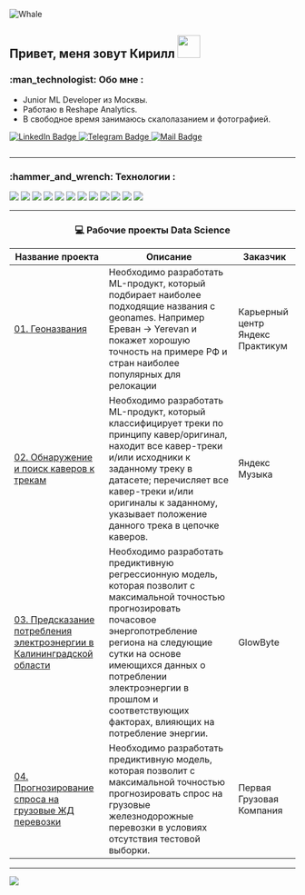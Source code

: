 <a id='link1'></a>
<div id="header">
  <img src="https://github.com/Muirehen/images/blob/master/20230909-LND_7104.jpg" alt="Whale"/>
  
  <h2 style="text-decoration:none"> Привет, меня зовут Кирилл
    <img src="https://github.com/Muirehen/images/blob/master/pepe_chair.jpg" width=40 alt=""/>
  </h2>
</div>
<h3> :man_technologist: Обо мне :</h3>

- Junior ML Developer из Москвы.
- Работаю в Reshape Analytics.
- В свободное время занимаюсь скалолазанием и фотографией.

<div id="badges" >
  <a href="https://linkedin.com/in/kirill-gusev">
    <img src="https://img.shields.io/badge/LinkedIn-blue?style=flat&logo=linkedin&logoColor=white" alt="LinkedIn Badge"/>
  </a>
  <a href="https://t.me/Muirehen">
    <img src="https://img.shields.io/badge/Telegram-lightseagreen?style=flat&logo=Telegram&logoColor=white" alt="Telegram Badge"/>
  </a>
  <a href="mailto:llik1per91@gmail.com">
    <img src="https://img.shields.io/badge/Mail-red?style=flat&logo=Gmail&logoColor=white" alt="Mail Badge"/>
  </a>
<p><img src="https://komarev.com/ghpvc/?username=Muirehen&style=flat-square&color=blue" alt=""/></p>
</div>  

---

<h3> :hammer_and_wrench: Технологии : </h3>
<p >
  <img src="https://img.shields.io/badge/python-3670A0?style=for-the-badge&logo=python&logoColor=ffdd54" />
  <img src="https://img.shields.io/badge/postgres-%23316192.svg?style=for-the-badge&logo=postgresql&logoColor=white" />
  <img src="https://img.shields.io/badge/matplotlib-%233F4F75.svg?style=for-the-badge&logo=plotly&logoColor=white" />
  <img src="https://img.shields.io/badge/SciPy-%230C55A5.svg?style=for-the-badge&logo=scipy&logoColor=%white" />
  <img src="https://img.shields.io/badge/numpy-%23013243.svg?style=for-the-badge&logo=numpy&logoColor=white" />
  <img src="https://img.shields.io/badge/pandas-%23150458.svg?style=for-the-badge&logo=pandas&logoColor=white" />
  <img src="https://img.shields.io/badge/scikit--learn-%23F7931E.svg?style=for-the-badge&logo=scikit-learn&logoColor=white" />
  <img src="https://img.shields.io/badge/TensorFlow-%23FF6F00.svg?style=for-the-badge&logo=TensorFlow&logoColor=white" />


  <img src="https://img.shields.io/badge/Django-%8A2BE2.svg?style=for-the-badge&logo=Django&logoColor=white" />
  <img src="https://img.shields.io/badge/PyTorch-%23EE4C2C.svg?style=for-the-badge&logo=PyTorch&logoColor=white" />
  <img src="https://img.shields.io/badge/Keras-%23D00000.svg?style=for-the-badge&logo=Keras&logoColor=white" />
  <img src="https://img.shields.io/badge/github-%23121011.svg?style=for-the-badge&logo=github&logoColor=white" />
  
</p>


---
<h3 align="center"> &#128187 Рабочие проекты Data Science </h3>

| **Название проекта** | **Описание** | **Заказчик** |
| -------------------- | --------------------- | --------------------- |
| [01. Геоназвания](https://github.com/Muirehen/work_projects/tree/master/Yandex_Geonames)|Необходимо разработать ML-продукт, который подбирает наиболее подходящие названия с geonames. Например Ереван -> Yerevan и покажет хорошую точность на примере РФ и стран наиболее популярных для релокации|Карьерный центр Яндекс Практикум|
| [02. Обнаружение и поиск каверов к трекам](https://github.com/Muirehen/work_projects/tree/master/Yandex_Music)|Необходимо разработать ML-продукт, который классифицирует треки по принципу кавер/оригинал, находит все кавер-треки и/или исходники к заданному треку в датасете; перечисляет все кавер-треки и/или оригиналы к заданному, указывает положение данного трека в цепочке каверов.|Яндекс Музыка|
| [03. Предсказание потребления электроэнергии в Калининградской области](https://github.com/Muirehen/work_projects/tree/master/Energy_Oracle)|Необходимо разработать предиктивную регрессионную модель, которая позволит с максимальной точностью прогнозировать почасовое энергопотребление региона на следующие сутки на основе имеющихся данных о потреблении электроэнергии в прошлом и соответствующих факторах, влияющих на потребление энергии.|GlowByte|
| [04. Прогнозирование спроса на грузовые ЖД перевозки](https://github.com/Muirehen/work_projects/tree/master/PGK_Oracle)|Необходимо разработать предиктивную модель, которая позволит с максимальной точностью прогнозировать спрос на грузовые железнодорожные перевозки в условиях отсутствия тестовой выборки.|Первая Грузовая Компания|
---

<a href="#link1"><img src='https://img.shields.io/badge/К началу-&#x21A9-blue'></a>




<!---
--->
